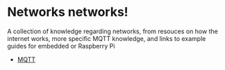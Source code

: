 # Networks networks!

A collection of knowledge regarding networks, from resouces on how the internet works, more specific MQTT knowledge, and links to example guides for embedded or Raspberry Pi

- [MQTT](mqtt)